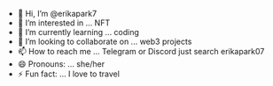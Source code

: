 - 👋 Hi, I’m @erikapark7
- 👀 I’m interested in ... NFT
- 🌱 I’m currently learning ... coding
- 💞️ I’m looking to collaborate on ... web3 projects
- 📫 How to reach me ... Telegram or Discord just search erikapark07
- 😄 Pronouns: ... she/her
- ⚡ Fun fact: ... I love to travel

<!---
erikapark7/erikapark7 is a ✨ special ✨ repository because its `README.md` (this file) appears on your GitHub profile.
You can click the Preview link to take a look at your changes.
--->
